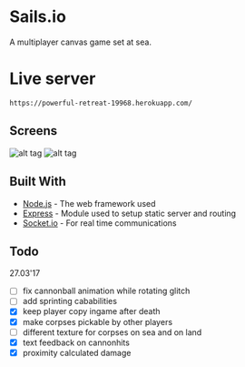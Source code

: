 # Sails.io
A multiplayer canvas game set at sea.

# Live server

```
https://powerful-retreat-19968.herokuapp.com/
```

## Screens
![alt tag](http://3.1m.yt/TKGSAy.png)
![alt tag](http://2.1m.yt/o5Guuk1.png)

## Built With

* [Node.js](https://nodejs.org/en/) - The web framework used
* [Express](https://maven.apache.org/) - Module used to setup static server and routing
* [Socket.io](https://rometools.github.io/rome/) - For real time communications

## Todo
27.03'17
- [ ] fix cannonball animation while rotating glitch
- [ ] add sprinting cababilities
- [x] keep player copy ingame after death
- [x] make corpses pickable by other players
- [ ] different texture for corpses on sea and on land
- [x] text feedback on cannonhits
- [x] proximity calculated damage